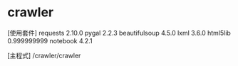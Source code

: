 # crawler
[使用套件]
  requests 2.10.0
  pygal 2.2.3
  beautifulsoup 4.5.0
  lxml 3.6.0
  html5lib 0.999999999
  notebook 4.2.1
  
[主程式]
  /crawler/crawler

